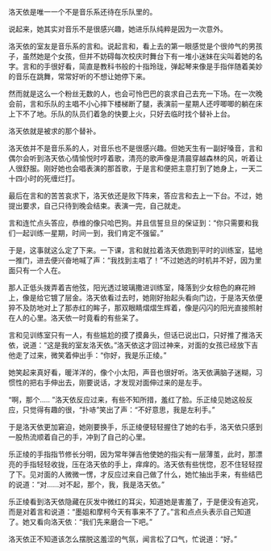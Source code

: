 洛天依是唯一一个不是音乐系还待在乐队里的。

说起来，她其实对音乐不是很感兴趣，她进乐队纯粹是因为一次意外。





洛天依的室友是音乐系的言和。说起言和，看上去的第一眼感觉是个很帅气的男孩子，虽然她是个女孩，但并不妨碍每次校庆时舞台下有一堆小迷妹在尖叫着她的名字。言和的手很好看，简直是教科书般的十指玲珑，弹起琴来像是手指伴随着美妙的音乐在跳舞，常常好听的不想让她停下来。

然而就是这么一个粉丝无数的人，也会可怜巴巴的哀求自己去充一下场。在一次晚会前，言和乐队的主唱不小心摔下楼梯断了腿，表演前一星期人还哼唧唧的躺在床上下不了地。乐队的队员们着急的快要上火，只好去临时找个替补上台。

洛天依就是被求的那个替补。

洛天依并不是音乐系的人，对音乐也不是很感兴趣。但她天生有一副好嗓音，言和偶尔会听到洛天依心情愉悦时哼着歌，清亮的歌声像是清晨穿越森林的风，听着让人很舒服。刚好她也会唱表演的那首歌，于是言和便把主意打到了她身上，一天二十四小时的死缠烂打。

最后在言和的苦苦哀求下，洛天依还是败下阵来，答应言和去上一下台。不过，她提出要求，自己只待到晚会结束。表演一完，自己就走。

言和连忙点头答应，恭维的像只哈巴狗。并且信誓旦旦的保证到：“你只需要和我们一起训练一星期，时间一到，我们肯定不强留。”

于是，这事就这么定了下来。一下课，言和就拉着洛天依跑到平时的训练室，猛地一推门，进去便兴奋地喊了声：“我找到主唱了！”不过她选的时机并不好，因为里面只有一个人在。

那人正低头拨弄着吉他弦，阳光透过玻璃撒进训练室，降落到少女棕色的麻花辫上，像是给它镀了层金。洛天依看过去时，她刚好抬起头看向门边，于是洛天依便猝不及防地对上了那赤红的眸子，那双眼睛熠熠生辉着，像是闪闪的阳光直接照射在人的心里。洛天依一时竟看的有些呆了。

言和见训练室只有一人，有些尴尬的摸了摸鼻头，但话已说出口，只好推了推洛天依，说道：“这是我的室友洛天依。”洛天依这才回过神来，对面的女孩已经放下吉他走了过来，微笑着伸出手：“你好，我是乐正绫。”

她笑起来真好看，暖洋洋的，像个小太阳，声音也很好听。洛天依满脑子迷糊，习惯性的把右手伸出去，刚要说话，才发现对面伸过来的是左手。

“啊，那个..... ”洛天依反应过来，有些不知所措，羞红了脸。乐正绫见她这般反应，只觉得有趣的很，“扑哧”笑出了声：“不好意思，我是左利手。”

于是洛天依更加窘迫，她刚要换手，乐正绫便轻轻握住了她的右手，洛天依只感到一股热流顺着自己的手，冲到了自己的心里。

乐正绫的手指指节修长分明，因为常年弹吉他使她的指尖有一层薄茧，此时，那漂亮的手指轻轻收拢，压在洛天依的手上，痒痒的。洛天依有些恍惚，忍不住轻轻捏了下。见对面的人微微一愣，才反应过来自己做了什么，她忙抽出手来，有些结巴的说道：“对......对不起，那个，我，我是洛天依。”

乐正绫看到洛天依隐藏在灰发中微红的耳尖，知道她是害羞了，于是便没有追究，而是对着言和说道：“墨姐和摩柯今天有事来不了了。”言和点点头表示自己知道了。她又看向洛天依：“我们先来磨合一下吧。”

洛天依正不知道该怎么摆脱这羞涩的气氛，闻言松了口气，忙说道：“好。”